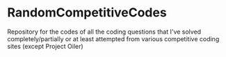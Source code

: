 # RandomCompetitiveCodes
Repository for the codes of all the coding questions that I've solved completely/partially or at least attempted from various competitive coding sites (except Project Oiler)
